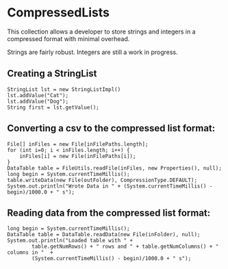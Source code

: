 # CompressedLists
This collection allows a developer to store strings and integers in a compressed format with minimal overhead.

Strings are fairly robust.  Integers are still a work in progress.

## Creating a StringList
```
StringList lst = new StringListImpl()
lst.addValue("Cat");
lst.addValue("Dog");
String first = lst.getValue();
```

## Converting a csv to the compressed list format:
```        
File[] inFiles = new File[inFilePaths.length];
for (int i=0; i < inFiles.length; i++) {
	inFiles[i] = new File(inFilePaths[i]);
}
DataTable table = FileUtils.readFile(inFiles, new Properties(), null);
long begin = System.currentTimeMillis();
table.writeData(new File(outFolder), CompressionType.DEFAULT);
System.out.println("Wrote Data in " + (System.currentTimeMillis() - begin)/1000.0 + " s");

```

## Reading data from the compressed list format:
```
long begin = System.currentTimeMillis();
DataTable table = DataTable.readData(new File(inFolder), null);
System.out.println("Loaded table with " +  
		table.getNumRows() + " rows and " + table.getNumColumns() + " columns in "  + 
		(System.currentTimeMillis() - begin)/1000.0 + " s");  
```

